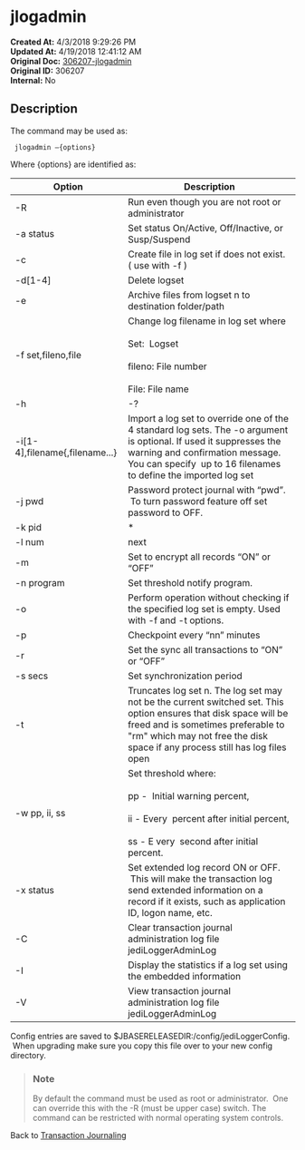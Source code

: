 # jlogadmin

**Created At:** 4/3/2018 9:29:26 PM  
**Updated At:** 4/19/2018 12:41:12 AM  
**Original Doc:** [306207-jlogadmin](https://docs.jbase.com/43995-transactional-journaling/306207-jlogadmin)  
**Original ID:** 306207  
**Internal:** No  

## Description

The command may be used as:

```
 jlogadmin –{options}
```

Where {options} are identified as:

|  Option | Description |
| --- | --- |
| -R | Run even though you are not root or administrator |
| -a status | Set status On/Active, Off/Inactive, or Susp/Suspend |
| -c | Create file in log set if does not exist. ( use with -f ) |
| -d[1-4] | Delete logset |
| -e | Archive files from logset n to destination folder/path |
| -f set,fileno,file | Change log filename in log set where<br><br>Set:  Logset<br><br>fileno: File number<br><br>File: File name |
| -h | -? | Display help |
| -i[1-4],filename{,filename...} | Import a log set to override one of the 4 standard log sets. The -o argument is optional. If used it suppresses the warning and confirmation message. You can specify  up to 16 filenames to define the imported log set |
| -j pwd | Password protect journal with “pwd”.  To turn password feature off set password to OFF. |
| -k pid | \* | ? | Kill jlogdup process ‘pid’ or ‘\*’ all or ‘?’ to list.  If the sender is connected and you request for the receiver to stop it will continue to run until the sender is also stopped/killed. |
| -l num | next | eldest | Switch to log set where<br>   **num    =** log set number 1-4<br>   **next    =** next sequential log set<br>   **eldest =** earliest log set |
| -m | Set to encrypt all records “ON” or “OFF” |
| -n program | Set threshold notify program. |
| -o | Perform operation without checking if the specified log set is empty. Used with -f and -t options. |
| -p | Checkpoint every “nn” minutes |
| -r | Set the sync all transactions to “ON” or “OFF” |
| -s secs | Set synchronization period |
| -t | Truncates log set n. The log set may not be the current switched set. This option ensures that disk space will be freed and is sometimes preferable to "rm" which may not free the disk space if any process still has log files open |
| -w pp, ii, ss | Set threshold where:<br><br>pp -  Initial warning percent,<br><br>ii - Every  percent after initial percent,<br><br>ss - E very  second after initial percent. |
| -x status | Set extended log record ON or OFF.  This will make the transaction log send extended information on a record if it exists, such as application ID, logon name, etc. |
| -C | Clear transaction journal administration log file jediLoggerAdminLog |
| -I | Display the statistics if a log set using the embedded information |
| -V | View transaction journal administration log file jediLoggerAdminLog |

Config entries are saved to $JBASERELEASEDIR:/config/jediLoggerConfig.  When upgrading make sure you copy this file over to your new config directory.

> ### Note
>
> By default the command must be used as root or administrator.  One can override this with the -R (must be upper case) switch. The command can be restricted with normal operating system controls.

Back to [Transaction Journaling](./../introduction-to-transaction-journaling)
